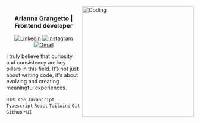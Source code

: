 <img align="right" alt="Coding" width="300" src="https://cdn.dribbble.com/users/1277312/screenshots/14733298/media/39b1045e593737587dd60e42c8422d1f.gif" >
<h3 align="center">Arianna Grangetto | Frontend developer </h3>

<div align="center">
  
  [![Linkedin](https://img.shields.io/badge/-LinkedIn-blue?style=flat&logo=Linkedin&logoColor=white)](https://www.linkedin.com/in/arianna-grangetto-56b2a9290/)
[![Instagram](https://img.shields.io/badge/-Instagram-c13584?style=flat&labelColor=c13584&logo=instagram&logoColor=white)](https://www.instagram.com/arigrangetto/)
[![Gmail](https://img.shields.io/badge/-Gmail-c14438?style=flat&logo=Gmail&logoColor=white)](https://mail.google.com/mail/u/0/?tab=rm&ogbl#inbox)
</div>

<p aling="center"> I truly believe that curiosity and consistency are key pillars in this field. It’s not just about writing code, it's about evolving and creating meaningful experiences.</p>

   `HTML` `CSS` `JavaScript` `Typescript` `React` `Tailwind` `Git` `Github` `MUI`




